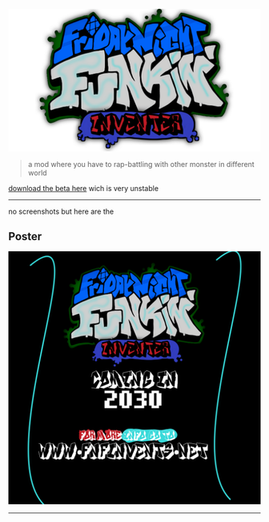 ![](20221024_184813.png)

> a mod where you have to rap-battling with other monster in different world

[download the beta here](https://www.youtube.com/watch/dQw4w9WgXcQ) wich is very unstable

--------------------
no screenshots but here are the
## Poster

![](20221024_190235.png)

-------------------
